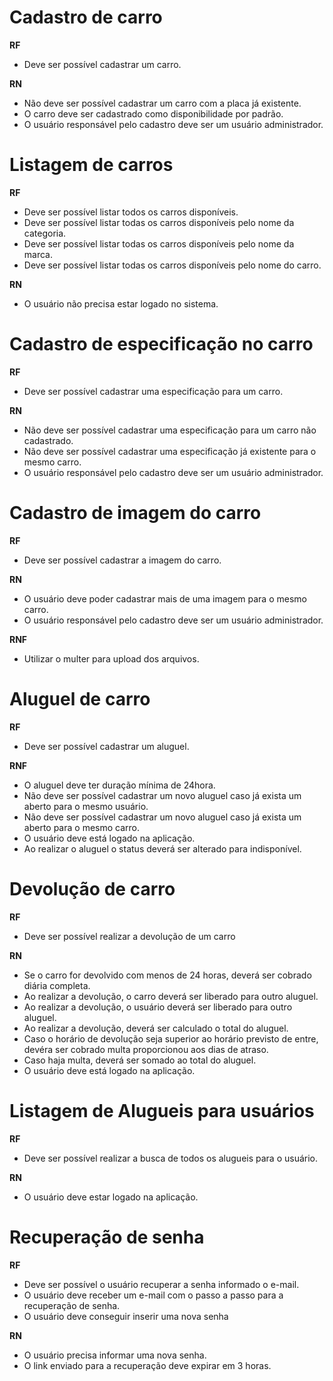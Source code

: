 # Cadastro de carro

**RF**

- Deve ser possível cadastrar um carro.

**RN**

- Não deve ser possível cadastrar um carro com a placa já existente.
- O carro deve ser cadastrado como disponibilidade por padrão.
- O usuário responsável pelo cadastro deve ser um usuário administrador.

# Listagem de carros

**RF**

- Deve ser possível listar todos os carros disponíveis.
- Deve ser possível listar todas os carros disponíveis pelo nome da categoria.
- Deve ser possível listar todas os carros disponíveis pelo nome da marca.
- Deve ser possível listar todas os carros disponíveis pelo nome do carro.

**RN**

- O usuário não precisa estar logado no sistema.

# Cadastro de especificação no carro

**RF**

- Deve ser possível cadastrar uma especificação para um carro.

**RN**

- Não deve ser possível cadastrar uma especificação para um carro não cadastrado.
- Não deve ser possível cadastrar uma especificação já existente para o mesmo carro.
- O usuário responsável pelo cadastro deve ser um usuário administrador.

# Cadastro de imagem do carro

**RF**

- Deve ser possível cadastrar a imagem do carro.

**RN**

- O usuário deve poder cadastrar mais de uma imagem para o mesmo carro.
- O usuário responsável pelo cadastro deve ser um usuário administrador.

**RNF**

- Utilizar o multer para upload dos arquivos.

# Aluguel de carro

**RF**

- Deve ser possível cadastrar um aluguel.

**RNF**

- O aluguel deve ter duração mínima de 24hora.
- Não deve ser possível cadastrar um novo aluguel caso já exista um aberto para o mesmo usuário.
- Não deve ser possível cadastrar um novo aluguel caso já exista um aberto para o mesmo carro.
- O usuário deve está logado na aplicação.
- Ao realizar o aluguel o status deverá ser alterado para indisponível.

# Devolução de carro

**RF**

- Deve ser possível realizar a devolução de um carro

**RN**

- Se o carro for devolvido com menos de 24 horas, deverá ser cobrado diária completa.
- Ao realizar a devolução, o carro deverá ser liberado para outro aluguel.
- Ao realizar a devolução, o usuário deverá ser liberado para outro aluguel.
- Ao realizar a devolução, deverá ser calculado o total do aluguel.
- Caso o horário de devolução seja superior ao horário previsto de entre, devéra ser cobrado multa proporcionou aos dias de atraso.
- Caso haja multa, deverá ser somado ao total do aluguel.
- O usuário deve está logado na aplicação.

# Listagem de Alugueis para usuários

**RF**

- Deve ser possível realizar a busca de todos os alugueis para o usuário.

**RN**

- O usuário deve estar logado na aplicação.

# Recuperação de senha

**RF**

- Deve ser possível o usuário recuperar a senha informado o e-mail.
- O usuário deve receber um e-mail com o passo a passo para a recuperação de senha.
- O usuário deve conseguir inserir uma nova senha

**RN**

- O usuário precisa informar uma nova senha.
- O link enviado para a recuperação deve expirar em 3 horas.
